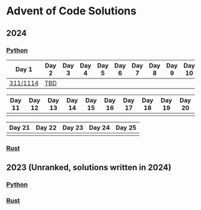 
# Advent of Code Solutions

## 2024

### [Python](./aoc2024)

| Day 1 | Day 2 | Day 3 | Day 4 | Day 5 | Day 6 | Day 7 | Day 8 | Day 9 | Day 10 |
|-------|-------|-------|-------|-------|-------|-------|-------|-------|-------|
| [311/1114](aoc2024/day1.py) | [TBD](aoc2024/day2.py) |

| Day 11 | Day 12 | Day 13 | Day 14 | Day 15 | Day 16 | Day 17 | Day 18 | Day 19 | Day 20 |
|-------|-------|-------|-------|-------|-------|-------|-------|-------|-------|
| |

| Day 21 | Day 22 | Day 23 | Day 24 | Day 25 |
|-------|-------|-------|-------|-------|
| |

### [Rust](./src/aoc2024)

## 2023 (Unranked, solutions written in 2024)

### [Python](./aoc2023)

### [Rust](./src/aoc2023)

